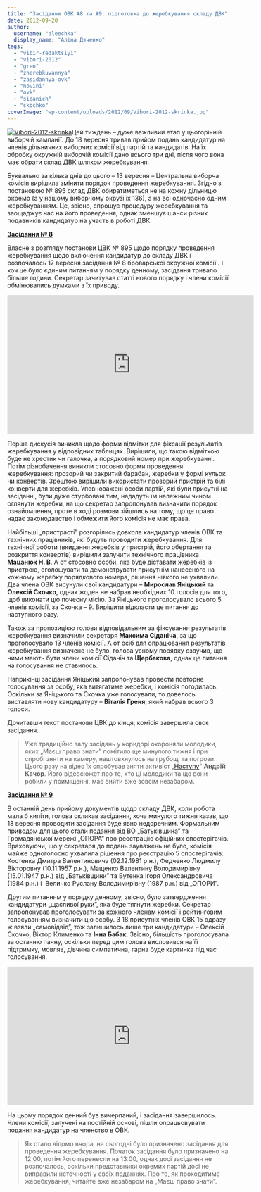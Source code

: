 ```yaml
---
title: "Засідання ОВК №8 та №9: підготовка до жеребкування складу ДВК"
date: 2012-09-20
author: 
  username: "aleechka"
  display_name: "Аліна Дяченко"
tags: 
  - "vibir-redaktsiyi"
  - "vibori-2012"
  - "gren"
  - "zherebkuvannya"
  - "zasidannya-ovk"
  - "novini"
  - "ovk"
  - "sidanich"
  - "skochko"
coverImage: "wp-content/uploads/2012/09/Vibori-2012-skrinka.jpg"
---
```


[![](https://mpz.brovary.org/wp-content/uploads/2012/09/Vibori-2012-skrinka.jpg "Vibori-2012-skrinka")](https://mpz.brovary.org/wp-content/uploads/2012/09/Vibori-2012-skrinka.jpg)Цей тиждень – дуже важливий етап у цьогорічній виборчій кампанії. До 18 вересня тривав прийом подань кандидатур на членів дільничних виборчих комісії від партій та кандидатів. На їх обробку окружній виборчій комісії дано всього три дні, після чого вона має обрати склад ДВК шляхом жеребкування.

Буквально за кілька днів до цього – 13 вересня – Центральна виборча комісія вирішила змінити порядок проведення жеребкування. Згідно з постановою № 895 склад ДВК обиратиметься не на кожну дільницю окремо (а у нашому виборчому окрузі їх 136), а на всі одночасно одним жеребкуванням. Це, звісно, спрощує процедуру жеребкування та заощаджує час на його проведення, однак зменшує шанси різних подавників кандидатур на участь в роботі ДВК.

**[Засідання № 8](https://mpz.brovary.org/ovk-97/zasidannya-ovk-8-17-09-2012/)**

Власне з розгляду постанови ЦВК № 895 щодо порядку проведення жеребкування щодо включення кандидатур до складу ДВК і розпочалось 17 вересня засідання № 8 броварської окружної комісії . І хоч це було єдиним питанням у порядку денному, засідання тривало більше години. Секретар зачитував статті нового порядку і члени комісії обмінювались думками з їх приводу.

<iframe src="https://www.youtube.com/embed/uZiN0WL2ufk" frameborder="0" width="560" height="315"></iframe>

Перша дискусія виникла щодо форми відмітки для фіксації результатів жеребкування у відповідних таблицях. Вирішили, що такою відміткою буде не хрестик чи галочка, а порядковий номер при жеребкуванні. Потім різнобачення виникли стосовно форми проведення жеребкування: прозорий чи закритий барабан, жеребки у формі кульок чи конвертів. Зрештою вирішили використати прозорий пристрій та білі конверти для жеребків. Уповноважені особи партій, які були присутні на засіданні, були дуже стурбовані тим, нададуть їм належним чином оглянути жеребки, на що секретар запропонував визначити порядок ознайомлення, проте в ході розмови зійшлись на тому, що це право надає законодавство і обмежити його комісія не має права.

Найбільші „пристрасті” розгорілись довкола кандидатур членів ОВК та технічних працівників, які будуть проводити жеребкування. Для технічної роботи (вкидання жеребків у пристрій, його обертання та розкриття конвертів) вирішили залучити технічного працівника **Мацанюк Н. В**. А от стосовно особи, яка буде діставати жеребків із пристрою, оголошувати та демонструвати присутнім нанесеного на кожному жеребку порядкового номера, рішення ніякого не ухвалили. Два члена ОВК висунули свої кандидатури – **Мирослав Яніцький** та **Олексій Скочко**, однак жоден не набрав необхідних 10 голосів для того, щоб виконати цю почесну місію. За Яніцького проголосувало всього 5 членів комісії, за Скочка – 9. Вирішити відкласти це питання до наступного разу.

Також за пропозицією голови відповідальним за фіксування результатів жеребкування визначили секретаря **Максима Сіданіча**, за що проголосувало 13 членів комісії. А от осіб для опрацювання результатів жеребкування визначено не було, голова усному порядку озвучив, що ними мають бути члени комісії Сіданіч та **Щербакова**, однак це питання на голосування не ставилось.

Наприкінці засідання Яніцький запропонував провести повторне голосування за особу, яка витягатиме жеребки, і комісія погодилась. Оскільки за Яніцького та Скочка уже голосували, то довелось виставляти нову кандидатуру – **Віталія Греня**, який набрав всього 3 голоси.

Дочитавши текст постанови ЦВК до кінця, комісія завершила своє засідання.

> Уже традиційно залу засідань у коридорі охороняли молодики, яких „Маєш право знати” помітило ще минулого тижня і при спробі зняти на камеру, наштовхнулось на грубощі та погрози. Цього разу на відео їх спробував зняти активіст „[Наступу](https://nastup.info)” **Андрій Качор**. Його відеосюжет про те, хто ці молодики та що вони робили у приміщенні, має вийти вже зовсім незабаром.

**[Засідання № 9](https://mpz.brovary.org/ovk-97/zasidannya-ovk-9-18-09-2012/)**

В останній день прийому документів щодо складу ДВК, коли робота мала б кипіти, голова скликав засідання, хоча минулого тижня казав, що 18 вересня проводити засідання буде явно недоречним. Формальним приводом для цього стали подання від ВО „Батьківщина” та Громадянської мережі „ОПОРА” про реєстрацію офіційних спостерігачів. Враховуючи, що у секретаря до подань зауважень не було, комісія майже одноголосно ухвалила рішення про реєстрацію 5 спостерігачів: Костенка Дмитра Валентиновича (02.12.1981 р.н.), Федченко Людмилу Вікторовну (10.11.1957 р.н.), Мащенко Валентину Володимирівну (15.01.1947 р.н.) від „Батьківщини” та Бутенка Ігоря Олександровича (1984 р.н.) і  Величко Руслану Володимирівну (1987 р.н.) від „ОПОРИ”.

Другим питанням у порядку денному, звісно, було затвердження кандидатури „щасливої руки”, яка буде тягнути жеребки. Секретар запропонував проголосувати за кожного членам комісії і рейтинговим голосуванням визначити цю особу. З 18 присутніх членів ОВК 15 одразу ж взяли „самовідвід”, тож залишилось лише три кандидатури – Олексій Скочко, Віктор Клименко та **Інна Бабак**. Звісно, більшість проголосувала за останню панну, оскільки перед цим голова висловився на її підтримку, мовляв, дівчина симпатична, гарна буде картинка під час голосування.

<iframe src="https://www.youtube.com/embed/Qn3R4k_T6xw" frameborder="0" width="560" height="315"></iframe>

На цьому порядок денний був вичерпаний, і засідання завершилось. Члени комісії, залучені на постійній основі, пішли опрацьовувати подання кандидатур на членство в ОВК.

> Як стало відомо вчора, на сьогодні було призначено засідання для проведення жеребкування. Початок засідання було призначено на 12:00, потім його перенесли на 13:00, однак досі засідання не розпочалось, оскільки представники окремих партій досі не виправили неточності у своїх поданнях. Про те, як проходитиме жеребкування, читайте вже незабаром на „Маєш право знати”.
> 
>
